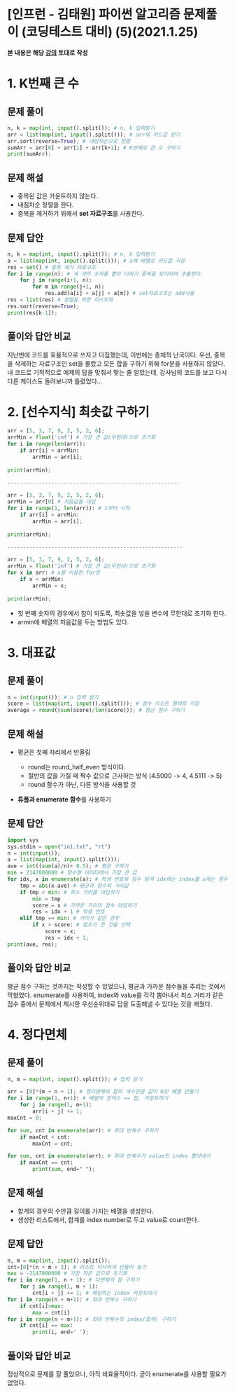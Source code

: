 # [인프런 - 김태원] 파이썬 알고리즘 문제풀이 (코딩테스트 대비) (5)(2021.1.25)



**본 내용은 해당 [강의](https://www.inflearn.com/course/파이썬-알고리즘-문제풀이-코딩테스트/dashboard) 토대로 작성**



# 1. K번째 큰 수

## 문제 풀이

```python
n, k = map(int, input().split()); # n, k 입력받기
arr = list(map(int, input().split())); # arr에 카드값 받기
arr.sort(reverse=True); # 내림차순으로 정렬
sumArr = arr[0] + arr[1] + arr[k+1]; # K번째로 큰 수 구하기
print(sumArr);
```



## 문제 해설

* 중복된 값은 카운트하지 않는다.
* 내침차순 정렬을 한다.
* 중복을 제거하기 위해서 **set 자료구조**를 사용한다.



## 문제 답안

```python
n, k = map(int, input().split()); # n, k 입력받기
a = list(map(int, input().split())); # a에 배열로 카드캆 저장
res = set() # 중복 제거 자료구조
for i in range(n): # 세 개의 숫자를 뽑아 더하기 중복을 방지하며 추출한다.
    for j in range(i+1, n):
        for m in range(j+1, n):
            res.add(a[i] + a[j] + a[m]) # set자료구조는 add사용
res = list(res) # 정렬을 위한 리스트화
res.sort(reverse=True);
print(res[k-1]);
```



## 풀이와 답안 비교

지난번에 코드를 효율적으로 쓰자고 다짐했는데, 이번에는 총체적 난국이다. 우선, 중복을 삭제하는 자료구조인 set을 몰랐고 모든 합을 구하기 위해 for문을 사용하지 않았다. 내 코드로 기적적으로 예제의 답을 맞춰서 맞는 줄 알았는데, 강사님의 코드를 보고 다시 다른 케이스도 돌려보니까 틀렸었다...



# 2. [선수지식] 최솟값 구하기



```python
arr = [5, 3, 7, 9, 2, 5, 2, 6];
arrMin = float('inf') # 가장 큰 값(무한대)으로 초기화
for i in range(len(arr)):
    if arr[i] < arrMin:
        arrMin = arr[i];
        
print(arrMin);

-------------------------------------------------------

arr = [5, 3, 7, 9, 2, 5, 2, 6];
arrMin = arr[0] # 처음값을 대입
for i in range(1, len(arr)): # 1부터 시작
    if arr[i] < arrMin:
        arrMin = arr[i];
        
print(arrMin);

--------------------------------------------------------

arr = [5, 3, 7, 9, 2, 5, 2, 6];
arrMin = float('inf') # 가장 큰 값(무한대)으로 초기화
for x in arr: # x를 이용한 for문
    if x < arrMin:
        arrMin = x;
        
print(arrMin);
```

* 첫 번째 숫자의 경우에서 참이 되도록, 최솟값을 넣을 변수에 무한대로 초기화 한다.
* armin에 배열의 처음값을 두는 방법도 있다.



# 3. 대표값

## 문제 풀이

```python
n = int(input()); # n 입력 받기
score = list(map(int, input().split())); # 점수 리스트 형태로 저장
average = round((sum(score)/len(score))); # 평균 점수 구하기
```



## 문제 해설

* 평균은 첫째 자리에서 반올림

  * round는 round_half_even 방식이다.
  * 절반의 값을 가질 때 짝수 값으로 근사하는 방식 (4.5000 -> 4, 4.5111 -> 5)
  * round 함수가 아닌, 다른 방식을 사용할 것 

* **튜플과 enumerate 함수**를 사용하기

  

## 문제 답안

```python
import sys
sys.stdin = open("in1.txt", "rt")
n = int(input());
a = list(map(int, input().split()));
ave = int((sum(a)/n)+ 0.5); # 평균 구하기
min = 2147000000 # 정수형 데이터에서 가장 큰 값
for idx, x in enumerate(a): # 학생 번호와 점수 탐색 idx에는 index를 x에는 점수를 반환
    tmp = abs(x-ave) # 평균과 점수의 거리값
    if tmp < min: # 최소 거리를 대입하기
        min = tmp 
        score = x # 가까운 거리의 점수 대입하기
        res = idx + 1 # 학생 번호
    elif tmp == min: # 거리가 같은 경우
        if x > score: # 점수가 큰 것을 선택
            score = x;
            res = idx + 1;
print(ave, res);
```



## 풀이와 답안 비교

평균 점수 구하는 것까지는 작성할 수 있었으나, 평균과 가까운 점수들을 추리는 것에서 막혔었다. enumerate를 사용하여, index와 value를 각각 뽑아내서 최소 거리가 같은 점수 중에서 문제에서 제시한 우선순위대로 답을 도출해낼 수 있다는 것을 배웠다.



# 4. 정다면체

## 문제 풀이

```python
n, m = map(int, input().split()); # 입력 받기

arr = [0]*(m + n + 1); # 정다면체의 합의 개수만큼 값이 0인 배열 만들기
for i in range(1, n+1): # 배열의 인덱스 == 합, 카운트하기
    for j in range(1, m+1):
        arr[i + j] += 1;
maxCnt = 0;

for sum, cnt in enumerate(arr): # 최대 반복수 구하기
    if maxCnt < cnt:
        maxCnt = cnt;

for sum, cnt in enumerate(arr): # 최대 반복수가 value인 index 뽑아내기
    if maxCnt == cnt:
        print(sum, end=" ");
```



## 문제 해설

* 합계의 경우의 수만큼 길이를 가지는 배열을 생성한다.
* 생성한 리스트에서, 합계를 index number로 두고 value로 count한다.



## 문제 답안

```python
n, m = map(int, input().split());
cnt=[0]*(n + m + 3); # 리스트 넉넉하게 만들어 놓기
max = -2147000000 # 가장 작은 값으로 초기화
for i in range(1, n + 1): # 다면체의 합 구하기
    for j in range(1, m + 1):
        cnt[i + j] += 1; # 해당하는 index 카운트하기
for i in range(n + m+1): # 최대 반복수 구하기
    if cnt[i]>max:
        max = cnt[i]
for i in range(n + m+1): # 최대 반복수의 index(합계) 구하기
    if cnt[i] == max:
        print(i, end=' ');
```



## 풀이와 답안 비교

정상적으로 문제를 잘 풀었으나, 아직 비효율적이다. 굳이 enumerate를 사용할 필요가 없었다.

